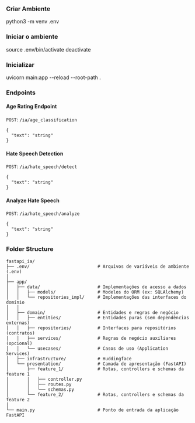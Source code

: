 ### Criar Ambiente
python3 -m venv .env

### Iniciar o ambiente
source .env/bin/activate
deactivate

### Inicializar
uvicorn main:app --reload --root-path . 

### Endpoints

#### Age Rating Endpoint
`POST`: `/ia/age_classification`
```
{
  "text": "string"
}
```

#### Hate Speech Detection
`POST`: `/ia/hate_speech/detect`
```
{
  "text": "string"
}
```

#### Analyze Hate Speech
`POST`: `/ia/hate_speech/analyze`
```
{
  "text": "string"
}
```

### Folder Structure
```
fastapi_ia/
├── .env/                          # Arquivos de variáveis de ambiente (.env)
│
├── app/
│   ├── data/                      # Implementações de acesso a dados
│   │   ├── models/                # Modelos do ORM (ex: SQLAlchemy)
│   │   └── repositories_impl/     # Implementações das interfaces do domínio
│   │
│   ├── domain/                    # Entidades e regras de negócio
│   │   ├── entities/              # Entidades puras (sem dependências externas)
│   │   ├── repositories/          # Interfaces para repositórios (contratos)
│   │   ├── services/              # Regras de negócio auxiliares (opcional)
│   │   └── usecases/              # Casos de uso (Application Services)
│   ├── infrastructure/            # Huddingface
│   └── presentation/              # Camada de apresentação (FastAPI)
│       ├── feature_1/             # Rotas, controllers e schemas da feature 1
│       │   ├── controller.py
│       │   ├── routes.py
│       │   └── schemas.py
│       └── feature_2/             # Rotas, controllers e schemas da feature 2
│
└── main.py                        # Ponto de entrada da aplicação FastAPI
```